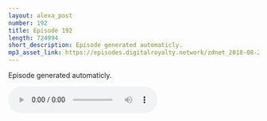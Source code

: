 ```yaml
---
layout: alexa_post
number: 192
title: Episode 192
length: 724994
short_description: Episode generated automaticly.
mp3_asset_link: https://episodes.digitalroyalty.network/zdnet_2018-08-22_01-00-03.mp3
---
```


Episode generated automaticly.

<audio controls>
    <source src="{{ page.mp3_asset_link }}" type="audio/mpeg">
</audio>
